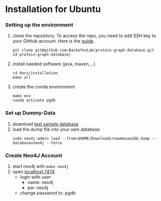 # Installation for Ubuntu

### Setting up the environment
1. clone the repository. To access the repo, you need to add SSH key to your GitHub account. Here is the [guide](https://jdblischak.github.io/2014-09-18-chicago/novice/git/05-sshkeys.html).
   ```commandline
   git clone git@github.com:BackofenLab/protein-graph-database.git
   cd protein-graph-database/
   ```

2. install needed software (java, maven,...)
   ```commandline
   cd docs/installation
   make all
   ```

2. create the conda environment
   ```commandline
   make env
   conda activate pgdb
   ```

### Set up Dummy-Data
1. download [test sample database](https://drive.google.com/file/d/1S8_O2HCeMKwukwnTHlFmf1KLQnbfcXAN/view)
2. load the dump file into your own database
   ````commandline
   sudo neo4j-admin load --from=$HOME/Downloads/newmouse2db.dump --database=neo4j --force
   ````

### Create Neo4J Account
1. start neo4j with ````make neo4j````
2. open [localhost:7474](http://localhost:7474/browser/)
   - login with user:
     - name: neo4j
     - pw: neo4j
   - change password to: pgdb
